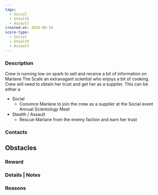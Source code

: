 ```yaml
---
tags:
  - Social
  - Stealth
  - Assault
created-at: 2024-06-24
score-type:
  - Social
  - Stealth
  - Assault
---
```

### Description

Crew is running low on spark to sell and receive a bit of information on Marlane The Scale an extravagant scientist who enjoys a bit of cooking. Crew will need to obtain her trust and get her as a supplier. 
This can be either a 
- Social
	- Convince Marlane to join the crew as a supplier at the Social event Annual Scientology Meet
- Stealth / Assault
	- Rescue Marlane from the enemy faction and earn her trust

### Contacts


## Obstacles


### Reward


### Details | Notes


### Reasons